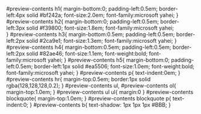 #preview-contents h1{
    margin-bottom:0;
    padding-left:0.5em;
    border-left:4px solid #bf242a;
    font-size:2.0em;
    font-family:microsoft yahei;
}
#preview-contents h2{
    margin-bottom:0;
    padding-left:0.5em;
    border-left:3px solid #f39800;
    font-size:1.8em;
    font-family:microsoft yahei;    
}
#preview-contents h3{
    margin-bottom:0.5em;
    padding-left:0.5em;
    border-left:2px solid #2ca9e1;
    font-size:1.3em;
    font-family:microsoft yahei;
}
#preview-contents h4{
    margin-bottom:0.5em;
    padding-left:0.5em;
    border-left:2px solid #82ae46;
    font-size:1.1em;
    font-weight:bold;
    font-family:microsoft yahei;
}
#preview-contents h5{
    margin-bottom:0;
    padding-left:0.5em;
    border-left:1px solid #ea5506;
    font-size:1.0em;
    font-weight:bold;
    font-family:microsoft yahei;
}
#preview-contents p{
    text-indent:0em;
}
#preview-contents hr{
    margin-top:0.5em;
    border:1px solid rgba(128,128,128,0.2);
}
#preview-contents ul,
#preview-contents ol{
    margin-top:1.0em;
}
#preview-contents ul ul{
    margin:0
}
#preview-contents blockquote{
    margin-top:1.0em;
}
#preview-contents blockquote p{
    text-indent:0;
}
#preview-contents b{
    text-shadow: 1px 1px 1px #BBB;
}